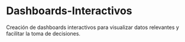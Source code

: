# Dashboards-Interactivos
Creación de dashboards interactivos para visualizar datos relevantes y facilitar la toma de decisiones.
